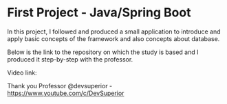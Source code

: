 # First Project - Java/Spring Boot
In this project, I followed and produced a small application to introduce and apply basic concepts of the framework and also concepts about database.

Below is the link to the repository on which the study is based and I produced it step-by-step with the professor. 

Video link: 

Thank you Professor @devsuperior - https://www.youtube.com/c/DevSuperior
